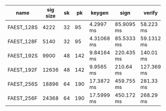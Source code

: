 | name | sig size | sk | pk | keygen | sign | verify |
| ---- | -------- | -- | -- | ------ | ---- | ------ |
| FAEST_128S | 4222 | 32 | 95 | 4.2997 ms | 85.9095 ms | 58.223 ms |
| FAEST_128F | 5140 | 32 | 95 | 4.31068 ms | 85.5333 ms | 59.1312 ms |
| FAEST_192S | 9900 | 48 | 142 | 9.84164 ms | 220.435 ms | 140.01 ms |
| FAEST_192F | 12636 | 48 | 142 | 9.9565 ms | 210.64 ms | 127.369 ms |
| FAEST_256S | 18896 | 64 | 190 | 17.3872 ms | 459.755 ms | 281.33 ms |
| FAEST_256F | 24368 | 64 | 190 | 17.5999 ms | 450.172 ms | 268.29 ms |
